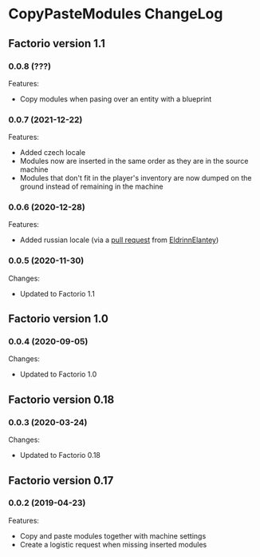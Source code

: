 # CopyPasteModules ChangeLog


## Factorio version 1.1

### 0.0.8 (???)
Features:
* Copy modules when pasing over an entity with a blueprint

### 0.0.7 (2021-12-22)
Features:
* Added czech locale
* Modules now are inserted in the same order as they are in the source machine
* Modules that don't fit in the player's inventory are now dumped on the ground instead of remaining in the machine

### 0.0.6 (2020-12-28)
Features:
* Added russian locale (via a [pull request](https://github.com/kajacx/CopyPasteModules/pull/2) from [EldrinnElantey](https://github.com/Eldrinn-Elantey))

### 0.0.5 (2020-11-30)
Changes:
* Updated to Factorio 1.1


## Factorio version 1.0

### 0.0.4 (2020-09-05)
Changes:
* Updated to Factorio 1.0


## Factorio version 0.18

### 0.0.3 (2020-03-24)
Changes:
* Updated to Factorio 0.18


## Factorio version 0.17

### 0.0.2 (2019-04-23)
Features:
* Copy and paste modules together with machine settings
* Create a logistic request when missing inserted modules
